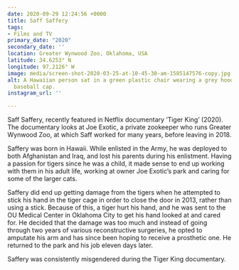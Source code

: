 ```yaml
---
date: 2020-09-29 12:24:56 +0000
title: Saff Saffery
tags:
- Films and TV
primary_date: "2020"
secondary_date: ''
location: Greater Wynwood Zoo, Oklahoma, USA
latitude: 34.6253° N
longitude: 97.2126° W
image: media/screen-shot-2020-03-25-at-10-45-30-am-1585147576-copy.jpg
alt: A Hawaiian person sat in a green plastic chair wearing a grey hoodie and backwards
  baseball cap.
instagram_url: ''

---
```

Saff Saffery, recently featured in Netflix documentary ‘Tiger King’ (2020). The documentary looks at Joe Exotic, a private zookeeper who runs Greater Wynwood Zoo, at which Saff worked for many years, before leaving in 2018.

Saffery was born in Hawaii. While enlisted in the Army, he was deployed to both Afghanistan and Iraq, and lost his parents during his enlistment. Having a passion for tigers since he was a child, it made sense to end up working with them in his adult life, working at owner Joe Exotic’s park and caring for some of the larger cats.

Saffery did end up getting damage from the tigers when he attempted to stick his hand in the tiger cage in order to close the door in 2013, rather than using a stick. Because of this, a tiger hurt his hand, and he was sent to the OU Medical Center in Oklahoma City to get his hand looked at and cared for. He decided that the damage was too much and instead of going through two years of various reconstructive surgeries, he opted to amputate his arm and has since been hoping to receive a prosthetic one. He returned to the park and his job eleven days later.

Saffery was consistently misgendered during the Tiger King documentary.